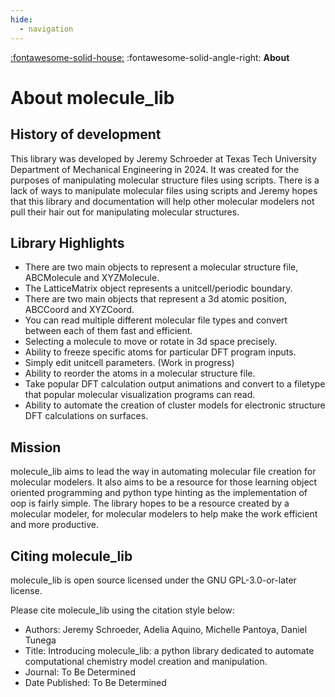 ```yaml
---
hide:
  - navigation
---
```

[:fontawesome-solid-house:](../index.md) :fontawesome-solid-angle-right: **About**
# About molecule_lib

## History of development

This library was developed by Jeremy Schroeder at Texas Tech University Department of Mechanical Engineering in 2024.
It was created for the purposes of manipulating molecular structure files using scripts. 
There is a lack of ways to manipulate molecular files using scripts and Jeremy hopes that this library and documentation will help other molecular modelers not pull their hair out for manipulating molecular structures.

## Library Highlights

* There are two main objects to represent a molecular structure file, ABCMolecule and XYZMolecule.
* The LatticeMatrix object represents a unitcell/periodic boundary.
* There are two main objects that represent a 3d atomic position, ABCCoord and XYZCoord.
* You can read multiple different molecular file types and convert between each of them fast and efficient.
* Selecting a molecule to move or rotate in 3d space precisely.
* Ability to freeze specific atoms for particular DFT program inputs.
* Simply edit unitcell parameters. (Work in progress)
* Ability to reorder the atoms in a molecular structure file.
* Take popular DFT calculation output animations and convert to a filetype that popular molecular visualization programs can read.
* Ability to automate the creation of cluster models for electronic structure DFT calculations on surfaces.

## Mission

molecule_lib aims to lead the way in automating molecular file creation for molecular modelers. 
It also aims to be a resource for those learning object oriented programming and python type hinting as the implementation of oop is fairly simple. The library hopes to be a resource created by a molecular modeler, for molecular modelers to help make the work efficient and more productive.

## Citing molecule_lib

molecule_lib is open source licensed under the GNU GPL-3.0-or-later license. 

Please cite molecule_lib using the citation style below:

* Authors: Jeremy Schroeder, Adelia Aquino, Michelle Pantoya, Daniel Tunega
* Title: Introducing molecule_lib: a python library dedicated to automate computational chemistry model creation and manipulation.
* Journal: To Be Determined
* Date Published: To Be Determined